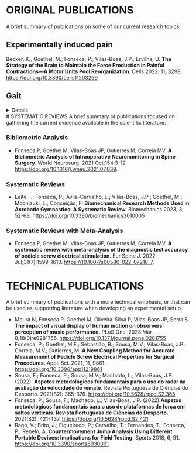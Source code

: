 # **ORIGINAL PUBLICATIONS**
A brief summary of publications on some of our current research topics.

## Experimentally induced pain
Becker, K.; Goethel, M.; Fonseca, P.; Vilas-Boas, J.P.; Ervilha, U. **The Strategy of the Brain to Maintain the Force Production in Painful Contractions—A Motor Units Pool Reorganization**. Cells 2022, 11, 3299. https://doi.org/10.3390/cells11203299

## Gait
<details>
## Muscle Strength
Castro MP, Fonseca P, Morais ST, Borgonovo-Santos M, Coelho EFC, Ribeiro DC, Vilas-Boas JP. **Functional shoulder ratios with high velocities of shoulder internal rotation are most sensitive to determine shoulder rotation torque imbalance: a cross-sectional study with elite handball players and controls.** Sports Biomech. 2019 Feb;18(1):39-50. https://doi.org/10.1080/14763141.2017.1380222.

## Oxygen Consumption

## Sports
- Guimarães E, Baxter-Jones A, Maia J, Fonseca P, Santos A, Santos E, Tavares F, Janeira MA. **The Roles of Growth, Maturation, Physical Fitness, and Technical Skills on Selection for a Portuguese Under-14 Years Basketball Team.** Sports (Basel). 2019 Mar 8;7(3):61. doi: https://doi.org/10.3390/sports7030061.
</details>
# SYSTEMATIC REVIEWS
A brief summary of publications focused on gathering the current evidence available in the scientific literature.

### Bibliometric Analysis
- Fonseca P, Goethel M, Vilas-Boas JP, Gutierres M, Correia MV. **A Bibliometric Analysis of Intraoperative Neuromonitoring in Spine Surgery**. World Neurosurg. 2021 Oct;154:3-12. https://doi.org/10.1016/j.wneu.2021.07.039.


### Systematic Reviews
- Leite, I.; Fonseca, P.; Ávila-Carvalho, L.; Vilas-Boas, J.P.; Goethel, M.; Mochizuki, L.; Conceição, F. **Biomechanical Research Methods Used in Acrobatic Gymnastics: A Systematic Review.** Biomechanics 2023, 3, 52-68. https://doi.org/10.3390/biomechanics3010005

### Systematic Reviews with Meta-Analysis
- Fonseca P, Goethel M, Vilas-Boas JP, Gutierres M, Correia MV. **A systematic review with meta-analysis of the diagnostic test accuracy of pedicle screw electrical stimulation**. Eur Spine J. 2022 Jul;31(7):1599-1610. https://10.1007/s00586-022-07218-7.


# TECHNICAL PUBLICATIONS
A brief summary of publications with a more technical emphasis, or that can be used as supporting literature when developing an experimental setup.

- Moura N, Fonseca P, Goethel M, Oliveira-Silva P, Vilas-Boas JP, Serra S. **The impact of visual display of human motion on observers' perception of music performance.** PLoS One. 2023 Mar 8;18(3):e0281755. https://doi.org/10.1371/journal.pone.0281755
- Fonseca, P.; Goethel, M.F.; Sebastião, R.; Sousa, M.V.; Vilas-Boas, J.P.; Correia, M.V.; Gutierres, M. **A New Coupling Method for Accurate Measurement of Pedicle Screw Electrical Properties for Surgical Procedures.** Appl. Sci. 2021, 11, 9861. https://doi.org/10.3390/app11219861
- Sousa, F.; Fonseca, P.; Sousa, M.V.; Machado, L.; Vilas-Boas, J.P. (2022). **Aspetos metodológicos fundamentais para o uso do radar na avaliação da velocidade de remate.** Revista Portuguesa de Ciências do Desporto. 2021(S2): 365-376. https://doi.org/10.5628/rpcd.S2.365
- Fonseca, P.; Sousa, F.; Machado, L.; Vilas-Boas, J.P. (2022) **Aspetos metodológicos fundamentais para o uso de plataformas de força em saltos verticais. Revista Portuguesa de Ciências do Desporto.** 2021(S2): 421-437. https://doi.org/10.5628/rpcd.S2.421
- Rago, V.; Brito, J.; Figueiredo, P.; Carvalho, T.; Fernandes, T.; Fonseca, P.; Rebelo, A. **Countermovement Jump Analysis Using Different Portable Devices: Implications for Field Testing.** Sports 2018, 6, 91. https://doi.org/10.3390/sports6030091

<!-- This content will not appear in the rendered Markdown -->
